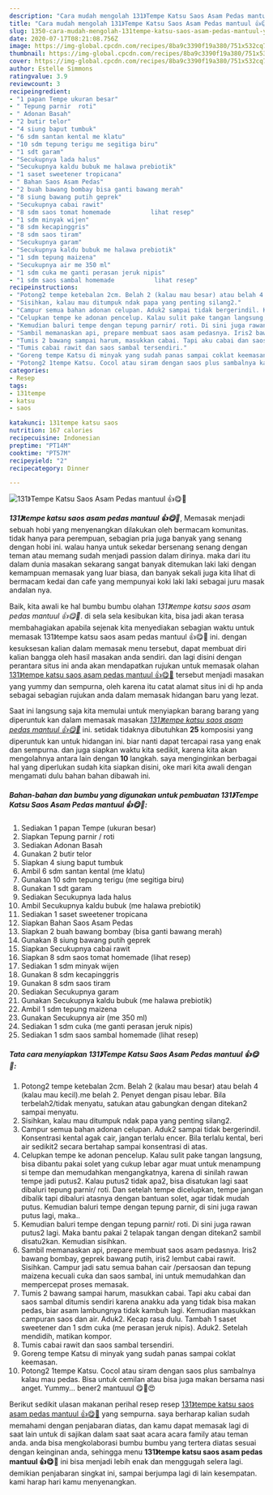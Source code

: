 ```yaml
---
description: "Cara mudah mengolah 131》Tempe Katsu Saos Asam Pedas mantuul 👍😋🥰 yang Menggugah Selera"
title: "Cara mudah mengolah 131》Tempe Katsu Saos Asam Pedas mantuul 👍😋🥰 yang Menggugah Selera"
slug: 1350-cara-mudah-mengolah-131tempe-katsu-saos-asam-pedas-mantuul-yang-menggugah-selera
date: 2020-07-17T08:21:08.756Z
image: https://img-global.cpcdn.com/recipes/8ba9c3390f19a380/751x532cq70/131tempe-katsu-saos-asam-pedas-mantuul-👍😋🥰-foto-resep-utama.jpg
thumbnail: https://img-global.cpcdn.com/recipes/8ba9c3390f19a380/751x532cq70/131tempe-katsu-saos-asam-pedas-mantuul-👍😋🥰-foto-resep-utama.jpg
cover: https://img-global.cpcdn.com/recipes/8ba9c3390f19a380/751x532cq70/131tempe-katsu-saos-asam-pedas-mantuul-👍😋🥰-foto-resep-utama.jpg
author: Estelle Simmons
ratingvalue: 3.9
reviewcount: 3
recipeingredient:
- "1 papan Tempe ukuran besar"
- " Tepung parnir  roti"
- " Adonan Basah"
- "2 butir telor"
- "4 siung baput tumbuk"
- "6 sdm santan kental me klatu"
- "10 sdm tepung terigu me segitiga biru"
- "1 sdt garam"
- "Secukupnya lada halus"
- "Secukupnya kaldu bubuk me halawa prebiotik"
- "1 saset sweetener tropicana"
- " Bahan Saos Asam Pedas"
- "2 buah bawang bombay bisa ganti bawang merah"
- "8 siung bawang putih geprek"
- "Secukupnya cabai rawit"
- "8 sdm saos tomat homemade           lihat resep"
- "1 sdm minyak wijen"
- "8 sdm kecapinggris"
- "8 sdm saos tiram"
- "Secukupnya garam"
- "Secukupnya kaldu bubuk me halawa prebiotik"
- "1 sdm tepung maizena"
- "Secukupnya air me 350 ml"
- "1 sdm cuka me ganti perasan jeruk nipis"
- "1 sdm saos sambal homemade           lihat resep"
recipeinstructions:
- "Potong2 tempe ketebalan 2cm. Belah 2 (kalau mau besar) atau belah 4 (kalau mau kecil).me belah 2. Penyet dengan pisau lebar. Bila terbelah2/tidak menyatu, satukan atau gabungkan dengan ditekan2 sampai menyatu."
- "Sisihkan, kalau mau ditumpuk ndak papa yang penting silang2."
- "Campur semua bahan adonan celupan. Aduk2 sampai tidak bergerindil. Konsentrasi kental agak cair, jangan terlalu encer. Bila terlalu kental, beri air sedikit2 secara bertahap sampai konsentrasi di atas."
- "Celupkan tempe ke adonan pencelup. Kalau sulit pake tangan langsung, bisa dibantu pakai solet yang cukup lebar agar muat untuk menampung si tempe dan memudahkan mengangkatnya, karena di sinilah rawan tempe jadi putus2. Kalau putus2 tidak apa2, bisa disatukan lagi saat dibaluri tepung parnir/ roti. Dan setelah tempe dicelupkan, tempe jangan dibalik tapi dibaluri atasnya dengan bantuan solet, agar tidak mudah putus. Kemudian baluri tempe dengan tepung parnir, di sini juga rawan putus lagi, maka.."
- "Kemudian baluri tempe dengan tepung parnir/ roti. Di sini juga rawan putus2 lagi. Maka bantu pakai 2 telapak tangan dengan ditekan2 sambil disatu2kan. Kemudian sisihkan."
- "Sambil memanaskan api, prepare membuat saos asam pedasnya. Iris2 bawang bombay, geprek bawang putih, iris2 lembut cabai rawit. Sisihkan. Campur jadi satu semua bahan cair /persaosan dan tepung maizena kecuali cuka dan saos sambal, ini untuk memudahkan dan mempercepat proses memasak."
- "Tumis 2 bawang sampai harum, masukkan cabai. Tapi aku cabai dan saos sambal ditumis sendiri karena anakku ada yang tidak bisa makan pedas, biar asam lambungnya tidak kambuh lagi. Kemudian masukkan campuran saos dan air. Aduk2. Kecap rasa dulu. Tambah 1 saset sweetener dan 1 sdm cuka (me perasan jeruk nipis). Aduk2. Setelah mendidih, matikan kompor."
- "Tumis cabai rawit dan saos sambal tersendiri."
- "Goreng tempe Katsu di minyak yang sudah panas sampai coklat keemasan."
- "Potong2 1tempe Katsu. Cocol atau siram dengan saos plus sambalnya kalau mau pedas. Bisa untuk cemilan atau bisa juga makan bersama nasi anget. Yummy... bener2 mantuuul 😋🤩😍"
categories:
- Resep
tags:
- 131tempe
- katsu
- saos

katakunci: 131tempe katsu saos 
nutrition: 167 calories
recipecuisine: Indonesian
preptime: "PT14M"
cooktime: "PT57M"
recipeyield: "2"
recipecategory: Dinner

---
```



![131》Tempe Katsu Saos Asam Pedas mantuul 👍😋🥰](https://img-global.cpcdn.com/recipes/8ba9c3390f19a380/751x532cq70/131tempe-katsu-saos-asam-pedas-mantuul-👍😋🥰-foto-resep-utama.jpg)

<b><i>131》tempe katsu saos asam pedas mantuul 👍😋🥰</i></b>, Memasak menjadi sebuah hobi yang menyenangkan dilakukan oleh bermacam komunitas. tidak hanya para perempuan, sebagian pria juga banyak yang senang dengan hobi ini. walau hanya untuk sekedar bersenang senang dengan teman atau memang sudah menjadi passion dalam dirinya. maka dari itu dalam dunia masakan sekarang sangat banyak ditemukan laki laki dengan kemampuan memasak yang luar biasa, dan banyak sekali juga kita lihat di bermacam kedai dan cafe yang mempunyai koki laki laki sebagai juru masak andalan nya.

Baik, kita awali ke hal bumbu bumbu olahan <i>131》tempe katsu saos asam pedas mantuul 👍😋🥰</i>. di sela sela kesibukan kita, bisa jadi akan terasa membahagiakan apabila sejenak kita menyediakan sebagian waktu untuk memasak 131》tempe katsu saos asam pedas mantuul 👍😋🥰 ini. dengan kesuksesan kalian dalam memasak menu tersebut, dapat membuat diri kalian bangga oleh hasil masakan anda sendiri. dan lagi disini dengan perantara situs ini anda akan mendapatkan rujukan untuk memasak olahan <u>131》tempe katsu saos asam pedas mantuul 👍😋🥰</u> tersebut menjadi masakan yang yummy dan sempurna, oleh karena itu catat alamat situs ini di hp anda sebagai sebagian rujukan anda dalam memasak hidangan baru yang lezat.




Saat ini langsung saja kita memulai untuk menyiapkan barang barang yang diperuntuk kan dalam memasak masakan <u><i>131》tempe katsu saos asam pedas mantuul 👍😋🥰</i></u> ini. setidak tidaknya dibutuhkan <b>25</b> komposisi yang diperuntuk kan untuk hidangan ini. biar nanti dapat tercapai rasa yang enak dan sempurna. dan juga siapkan waktu kita sedikit, karena kita akan mengolahnya antara lain dengan <b>10</b> langkah. saya menginginkan berbagai hal yang diperlukan sudah kita siapkan disini, oke mari kita awali dengan mengamati dulu bahan bahan dibawah ini.

<!--inarticleads1-->

##### Bahan-bahan dan bumbu yang digunakan untuk pembuatan 131》Tempe Katsu Saos Asam Pedas mantuul 👍😋🥰:

1. Sediakan 1 papan Tempe (ukuran besar)
1. Siapkan  Tepung parnir / roti
1. Sediakan  Adonan Basah
1. Gunakan 2 butir telor
1. Siapkan 4 siung baput tumbuk
1. Ambil 6 sdm santan kental (me klatu)
1. Gunakan 10 sdm tepung terigu (me segitiga biru)
1. Gunakan 1 sdt garam
1. Sediakan Secukupnya lada halus
1. Ambil Secukupnya kaldu bubuk (me halawa prebiotik)
1. Sediakan 1 saset sweetener tropicana
1. Siapkan  Bahan Saos Asam Pedas
1. Siapkan 2 buah bawang bombay (bisa ganti bawang merah)
1. Gunakan 8 siung bawang putih geprek
1. Siapkan Secukupnya cabai rawit
1. Siapkan 8 sdm saos tomat homemade           (lihat resep)
1. Sediakan 1 sdm minyak wijen
1. Gunakan 8 sdm kecapinggris
1. Gunakan 8 sdm saos tiram
1. Sediakan Secukupnya garam
1. Gunakan Secukupnya kaldu bubuk (me halawa prebiotik)
1. Ambil 1 sdm tepung maizena
1. Gunakan Secukupnya air (me 350 ml)
1. Sediakan 1 sdm cuka (me ganti perasan jeruk nipis)
1. Sediakan 1 sdm saos sambal homemade           (lihat resep)




<!--inarticleads2-->

##### Tata cara menyiapkan 131》Tempe Katsu Saos Asam Pedas mantuul 👍😋🥰:

1. Potong2 tempe ketebalan 2cm. Belah 2 (kalau mau besar) atau belah 4 (kalau mau kecil).me belah 2. Penyet dengan pisau lebar. Bila terbelah2/tidak menyatu, satukan atau gabungkan dengan ditekan2 sampai menyatu.
1. Sisihkan, kalau mau ditumpuk ndak papa yang penting silang2.
1. Campur semua bahan adonan celupan. Aduk2 sampai tidak bergerindil. Konsentrasi kental agak cair, jangan terlalu encer. Bila terlalu kental, beri air sedikit2 secara bertahap sampai konsentrasi di atas.
1. Celupkan tempe ke adonan pencelup. Kalau sulit pake tangan langsung, bisa dibantu pakai solet yang cukup lebar agar muat untuk menampung si tempe dan memudahkan mengangkatnya, karena di sinilah rawan tempe jadi putus2. Kalau putus2 tidak apa2, bisa disatukan lagi saat dibaluri tepung parnir/ roti. Dan setelah tempe dicelupkan, tempe jangan dibalik tapi dibaluri atasnya dengan bantuan solet, agar tidak mudah putus. Kemudian baluri tempe dengan tepung parnir, di sini juga rawan putus lagi, maka..
1. Kemudian baluri tempe dengan tepung parnir/ roti. Di sini juga rawan putus2 lagi. Maka bantu pakai 2 telapak tangan dengan ditekan2 sambil disatu2kan. Kemudian sisihkan.
1. Sambil memanaskan api, prepare membuat saos asam pedasnya. Iris2 bawang bombay, geprek bawang putih, iris2 lembut cabai rawit. Sisihkan. Campur jadi satu semua bahan cair /persaosan dan tepung maizena kecuali cuka dan saos sambal, ini untuk memudahkan dan mempercepat proses memasak.
1. Tumis 2 bawang sampai harum, masukkan cabai. Tapi aku cabai dan saos sambal ditumis sendiri karena anakku ada yang tidak bisa makan pedas, biar asam lambungnya tidak kambuh lagi. Kemudian masukkan campuran saos dan air. Aduk2. Kecap rasa dulu. Tambah 1 saset sweetener dan 1 sdm cuka (me perasan jeruk nipis). Aduk2. Setelah mendidih, matikan kompor.
1. Tumis cabai rawit dan saos sambal tersendiri.
1. Goreng tempe Katsu di minyak yang sudah panas sampai coklat keemasan.
1. Potong2 1tempe Katsu. Cocol atau siram dengan saos plus sambalnya kalau mau pedas. Bisa untuk cemilan atau bisa juga makan bersama nasi anget. Yummy... bener2 mantuuul 😋🤩😍




Berikut sedikit ulasan makanan perihal resep resep <u>131》tempe katsu saos asam pedas mantuul 👍😋🥰</u> yang sempurna. saya berharap kalian sudah memahami dengan penjabaran diatas, dan kamu dapat memasak lagi di saat lain untuk di sajikan dalam saat saat acara acara family atau teman anda. anda bisa mengkolaborasi bumbu bumbu yang tertera diatas sesuai dengan keinginan anda, sehingga menu <b>131》tempe katsu saos asam pedas mantuul 👍😋🥰</b> ini bisa menjadi lebih enak dan menggugah selera lagi. demikian penjabaran singkat ini, sampai berjumpa lagi di lain kesempatan. kami harap hari kamu menyenangkan.
